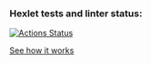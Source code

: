 ### Hexlet tests and linter status:
[![Actions Status](https://github.com/sergye/java-project-lvl2/workflows/hexlet-check/badge.svg)](https://github.com/sergye/java-project-lvl2/actions)

<a href="https://asciinema.org/a/O6cfaFQUoZT7i8DJsJzVSHnuE">See how it works</a>
